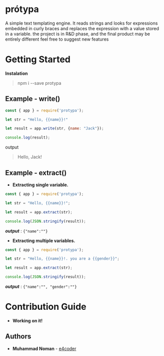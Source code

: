 # prótypa

A simple text templating engine. It reads strings and looks for expressions embedded in curly braces and replaces the expression with a value stored in a variable. the project is in R&D phase, and the final product may be entirely different
feel free to suggest new features

# Getting Started

**Instalation**
>npm i --save protypa

## Example - write()

```javascript
const { app } = require('protypa');

let str = "Hello, {{name}}!"

let result = app.write(str, {name: "Jack"});

console.log(result);
```
output
> Hello, Jack!


## Example - extract() 

* **Extracting single variable.**

```javascript
const { app } = require('protypa');

let str = "Hello, {{name}}!";

let result = app.extract(str);

console.log(JSON.stringify(result));
```
***output*** : `{"name":""}`



* **Extracting multiple variables.**

```javascript
const { app } = require('protypa');

let str = "Hello, {{name}}!. you are a {{gender}}";

let result = app.extract(str);

console.log(JSON.stringify(result));
```
***output*** : `{"name":"", "gender":""}`





# Contribution Guide

* **Working on it!**

## Authors

* **Muhammad Noman** - [e4coder](https://github.com/e4coder)